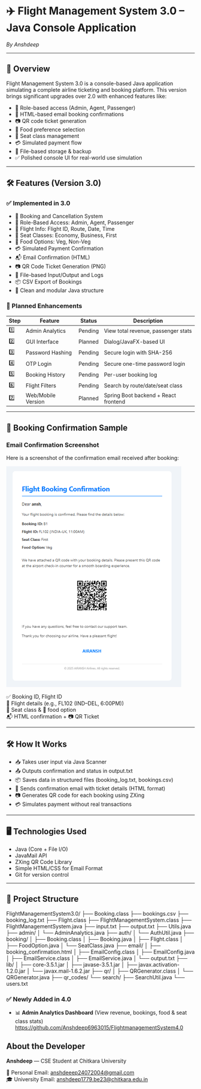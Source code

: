 # ✈️ Flight Management System 3.0 – Java Console Application  
_By Anshdeep_

---

## 📖 Overview  
Flight Management System 3.0 is a console-based Java application simulating a complete airline ticketing and booking platform. This version brings significant upgrades over 2.0 with enhanced features like:

- 🔐 Role-based access (Admin, Agent, Passenger)  
- 📩 HTML-based email booking confirmations  
- 📷 QR code ticket generation  
- 🍱 Food preference selection  
- 💺 Seat class management  
- 💳 Simulated payment flow  
- 📂 File-based storage & backup  
- ✅ Polished console UI for real-world use simulation  

---

## 🛠️ Features (Version 3.0)

### ✅ Implemented in 3.0  
- 🎫 Booking and Cancellation System  
- 🔐 Role-Based Access: Admin, Agent, Passenger  
- 🛫 Flight Info: Flight ID, Route, Date, Time  
- 💺 Seat Classes: Economy, Business, First  
- 🍱 Food Options: Veg, Non-Veg  
- 💳 Simulated Payment Confirmation  
- 📬 Email Confirmation (HTML)  
- 📷 QR Code Ticket Generation (PNG)  
- 📁 File-based Input/Output and Logs  
- 📦 CSV Export of Bookings  
- 📑 Clean and modular Java structure  

### 🧭 Planned Enhancements

| Step | Feature            | Status   | Description                         |
|-------|--------------------|----------|-----------------------------------|
| 1️⃣    | Admin Analytics    | Pending  | View total revenue, passenger stats|
| 2️⃣    | GUI Interface      | Planned  | Dialog/JavaFX-based UI             |
| 3️⃣    | Password Hashing   | Pending  | Secure login with SHA-256          |
| 4️⃣    | OTP Login          | Pending  | Secure one-time password login     |
| 5️⃣    | Booking History    | Pending  | Per-user booking log               |
| 6️⃣    | Flight Filters     | Pending  | Search by route/date/seat class    |
| 7️⃣    | Web/Mobile Version | Planned  | Spring Boot backend + React frontend |

---

## 🧾 Booking Confirmation Sample

### Email Confirmation Screenshot

Here is a screenshot of the confirmation email received after booking:

![Confirmation Email](images/Screenshot%202025-05-25%20135011.png)



✅ Booking ID, Flight ID  
🛫 Flight details (e.g., FL102 (IND–DEL, 6:00PM))  
💺 Seat class & 🍱 food option  
📬 HTML confirmation + 📷 QR Ticket  

---

## 🛠 How It Works  
- 📥 Takes user input via Java Scanner  
- 📤 Outputs confirmation and status in output.txt  
- 📦 Saves data in structured files (booking_log.txt, bookings.csv)  
- 📨 Sends confirmation email with ticket details (HTML format)  
- 📷 Generates QR code for each booking using ZXing  
- 💳 Simulates payment without real transactions  

---

## 🖥 Technologies Used  
- Java (Core + File I/O)  
- JavaMail API  
- ZXing QR Code Library  
- Simple HTML/CSS for Email Format  
- Git for version control  

---

## 📁 Project Structure

FlightManagementSystem3.0/
├── Booking.class
├── bookings.csv
├── booking_log.txt
├── Flight.class
├── FlightManagementSystem.class
├── FlightManagementSystem.java
├── input.txt
├── output.txt
├── Utils.java
├── admin/
│ └── AdminAnalytics.java
├── auth/
│ └── AuthUtil.java
├── booking/
│ ├── Booking.class
│ ├── Booking.java
│ ├── Flight.class
│ ├── FoodOption.java
│ └── SeatClass.java
├── email/
│ ├── booking_confirmation.html
│ ├── EmailConfig.class
│ ├── EmailConfig.java
│ ├── EmailService.class
│ ├── EmailService.java
│ └── output.txt
├── lib/
│ ├── core-3.5.1.jar
│ ├── javase-3.5.1.jar
│ ├── javax.activation-1.2.0.jar
│ └── javax.mail-1.6.2.jar
├── qr/
│ ├── QRGenerator.class
│ └── QRGenerator.java
├── qr_codes/
└── search/
├── SearchUtil.java
└── users.txt




### ✅ Newly Added in 4.0  
- 📊 **Admin Analytics Dashboard** (View revenue, bookings, food & seat class stats) 
https://github.com/Anshdeep6963015/FlightmanagementSystem4.0



## About the Developer

**Anshdeep** — CSE Student at Chitkara University

📧 Personal Email: [anshdeeep24072004@gmail.com](mailto:anshdeeep24072004@gmail.com)  
🎓 University Email: [anshdeep1779.be23@chitkara.edu.in](mailto:anshdeep1779.be23@chitkara.edu.in)


